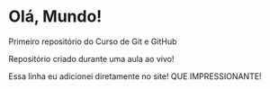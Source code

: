 # Olá, Mundo!
 Primeiro repositório do Curso de Git e GitHub

Repositório criado durante uma aula ao vivo!

Essa linha eu adicionei diretamente no site! QUE IMPRESSIONANTE!
